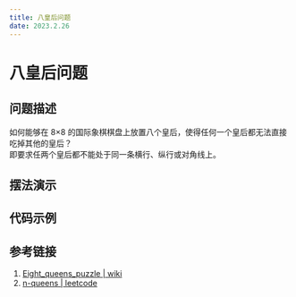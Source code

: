 ```yaml
---
title: 八皇后问题
date: 2023.2.26
---
```


# 八皇后问题

## 问题描述

如何能够在 8×8 的国际象棋棋盘上放置八个皇后，使得任何一个皇后都无法直接吃掉其他的皇后？  
即要求任两个皇后都不能处于同一条横行、纵行或对角线上。

## 摆法演示

<script lang="ts" setup>import C from '@/ep/n-queens/index.vue'</script>

<ClientOnly><C /></ClientOnly>

## 代码示例

## 参考链接

1. [Eight_queens_puzzle | wiki](https://en.wikipedia.org/wiki/Eight_queens_puzzle)
2. [n-queens | leetcode](https://leetcode.cn/problems/n-queens/)

